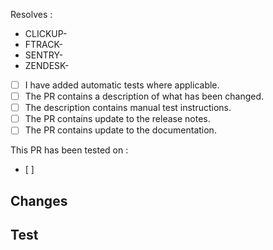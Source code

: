 <!--(
  Copy the id and paste it to the appropriate CLICKUP-<id> / FTRACK-<id> /  SENTRY-<id> / ZENDESK-<id> link.
  Please remember to remove the unused ones.
-->
Resolves : 

* CLICKUP-
* FTRACK-
* SENTRY-
* ZENDESK-

- [ ] I have added automatic tests where applicable.
- [ ] The PR contains a description of what has been changed.
- [ ] The description contains manual test instructions.
- [ ] The PR contains update to the release notes.
- [ ] The PR contains update to the documentation.

<!--
  What platform / browser this PR has been tested with.
-->

This PR has been tested on :
- [ ]

## Changes
<!--
  What are you changing and what is the reason? If there are any UI changes, include a screenshot for the changes.
-->
## Test
<!--
  How should this be tested? Include any requirements on other repositories or environment.
  For bug fixes, include the original reproduction steps.
-->
